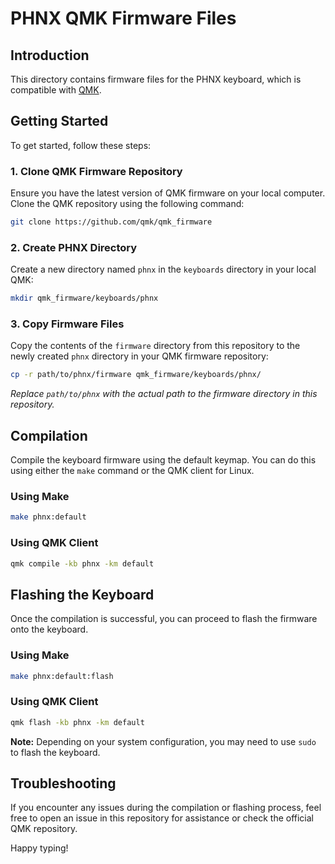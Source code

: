# PHNX QMK Firmware Files

## Introduction

This directory contains firmware files for the PHNX keyboard, which is compatible with [QMK](https://github.com/qmk/qmk_firmware).

## Getting Started

To get started, follow these steps:

### 1. Clone QMK Firmware Repository

Ensure you have the latest version of QMK firmware on your local computer. Clone the QMK repository using the following command:

```bash
git clone https://github.com/qmk/qmk_firmware
```

### 2. Create PHNX Directory

Create a new directory named `phnx` in the `keyboards` directory in your local QMK:

```bash
mkdir qmk_firmware/keyboards/phnx
```

### 3. Copy Firmware Files

Copy the contents of the `firmware` directory from this repository to the newly created `phnx` directory in your QMK firmware repository:

```bash
cp -r path/to/phnx/firmware qmk_firmware/keyboards/phnx/
```

_Replace `path/to/phnx` with the actual path to the firmware directory in this repository._

## Compilation

Compile the keyboard firmware using the default keymap. You can do this using either the `make` command or the QMK client for Linux.

### Using Make

```bash
make phnx:default
```

### Using QMK Client

```bash
qmk compile -kb phnx -km default
```

## Flashing the Keyboard

Once the compilation is successful, you can proceed to flash the firmware onto the keyboard.

### Using Make

```bash
make phnx:default:flash
```

### Using QMK Client

```bash
qmk flash -kb phnx -km default
```

**Note:** Depending on your system configuration, you may need to use `sudo` to flash the keyboard.

## Troubleshooting

If you encounter any issues during the compilation or flashing process, feel free to open an issue in this repository for assistance or check the official QMK repository.

Happy typing!
